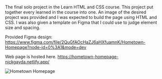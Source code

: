 The final solo project in the Learn HTML and CSS course. This project put together every learned in the course into one. An image of the desired project was provided and I was expected to build the page using HTML and CSS. I was also given a template on Figma that I could use to judge element size and spacing.

Provided Figma design: https://www.figma.com/file/2QuGfAOcHaZJ6aHXfuamnK/Hometown-Homepage?node-id=0%3A1&mode=dev

Web page is hosted here. https://hometown-homepage-nickgayda.netlify.app/

![Hometown Homepage](https://github.com/NickGayda/Frontend-Career-Path/assets/54640052/86e664c9-e787-4025-87f2-d6672c72d413)
